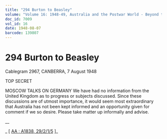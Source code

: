 ```yaml
---
title: "294 Burton to Beasley"
volume: "Volume 16: 1948-49, Australia and the Postwar World - Beyond the Region"
doc_id: 7009
vol_id: 16
date: 1948-08-07
barcode: 139807
---
```


# 294 Burton to Beasley

Cablegram 2967, CANBERRA, 7 August 1948

TOP SECRET

MOSCOW TALKS ON GERMANY We have had no information from the United Kingdom as to progress or subjects discussed. Since these discussions are of utmost importance, it would seem most extraordinary that Australia has not been kept informed and an opportunity given for comment if we so desire. Please take matter up informally and advise.

__

_ [ [AA : A1838, 29/2/1/5](http://www.naa.gov.au/cgi-bin/Search?O=I&Number=139807) ]_
